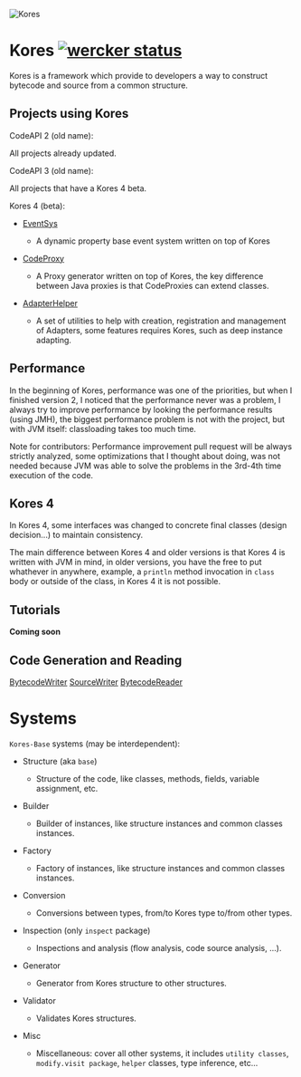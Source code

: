 ![Kores](https://github.com/JonathanxD/Kores/blob/version/4.0.0/Kores-base.png?raw=true)

# Kores [![wercker status](https://app.wercker.com/status/5bb68f1c497f4e1cf3ff362874395e6f/s/master "wercker status")](https://app.wercker.com/project/byKey/5bb68f1c497f4e1cf3ff362874395e6f)

Kores is a framework which provide to developers a way to construct bytecode and source from a common structure.

## Projects using Kores

CodeAPI 2 (old name):

All projects already updated.

CodeAPI 3 (old name):

All projects that have a Kores 4 beta.

Kores 4 (beta):

- [EventSys](https://github.com/ProjectSandstone/EventSys)
  - A dynamic property base event system written on top of Kores
  
- [CodeProxy](https://github.com/JonathanxD/CodeProxy)
  - A Proxy generator written on top of Kores, the key difference between Java proxies is that CodeProxies can extend classes.
  
- [AdapterHelper](https://github.com/JonathanxD/AdapterHelper)
  - A set of utilities to help with creation, registration and management of Adapters, some features requires Kores, such as deep instance adapting.

## Performance

In the beginning of Kores, performance was one of the priorities, but when I finished version 2, I noticed that the performance never was a problem, I always try to improve performance by looking the performance results (using JMH), the biggest performance problem is not with the project, but with JVM itself: classloading takes too much time.

Note for contributors: Performance improvement pull request will be always strictly analyzed, some optimizations that I thought about doing, was not needed because JVM was able to solve the problems in the 3rd-4th time execution of the code.

## Kores 4

In Kores 4, some interfaces was changed to concrete final classes (design decision...) to maintain consistency. 

The main difference between Kores 4 and older versions is that Kores 4 is written with JVM in mind, in older versions, you have the free to put whathever in anywhere, example, a `println` method invocation in `class` body or outside of the class, in Kores 4 it is not possible.

## Tutorials

**Coming soon**

## Code Generation and Reading

[BytecodeWriter](https://github.com/JonathanxD/Kores-BytecodeWriter)
[SourceWriter](https://github.com/JonathanxD/Kores-SourceWriter)
[BytecodeReader](https://github.com/JonathanxD/Kores-BytecodeReader)


# Systems

`Kores-Base` systems (may be interdependent):

- Structure (aka `base`)
  - Structure of the code, like classes, methods, fields, variable assignment, etc.
 
- Builder
  - Builder of instances, like structure instances and common classes instances.
  
- Factory
  - Factory of instances, like structure instances and common classes instances.
  
- Conversion
  - Conversions between types, from/to Kores type to/from other types.
  
- Inspection (only `inspect` package)
  - Inspections and analysis (flow analysis, code source analysis, ...).
  
- Generator
  - Generator from Kores structure to other structures.
  
- Validator
  - Validates Kores structures.
  
- Misc
  - Miscellaneous: cover all other systems, it includes `utility classes`, `modify.visit package`, `helper` classes, type inference, etc...
